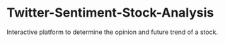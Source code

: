 # Twitter-Sentiment-Stock-Analysis
Interactive platform to determine the opinion and future trend of a stock.
